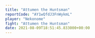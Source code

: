 ```yaml
---
title: "Attumen the Huntsman"
reportCode: "AY1wQfdJ3FnWykmL"
player: "Nekonome"
fight: "Attumen the Huntsman"
date: 2021-08-09T18:51:45.833000+00:00
---
```

